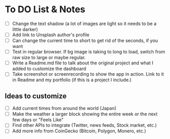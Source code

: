 # To DO List & Notes

- [ ] Change the text shadow (a lot of images are light so it needs to be a little darker)
- [ ] Add link to Unsplash author's profile
- [ ] Can change the current time to short to get rid of the seconds, if you want
- [ ] Test in regular browser. If bg image is taking to long to load, switch from raw size to large or maybe regular.
- [ ] Write a Readme.md file to talk about the original project and what I added to customize the dashboard
- [ ] Take screenshot or screenrecording to show the app in action. Link to it in Readme and my portfolio (if this is a project I include.)

## Ideas to customize
- [ ] Add current times from around the world (Japan)
- [ ] Make the weather a larger block showing the entire week or the next few days or "Feels Like"
- [ ] Find other APIs to integrate (Twitter, news feeds, Stock market, etc.)
- [ ] Add more info from CoinGecko (Bitcoin, Polygon, Monero, etc.)